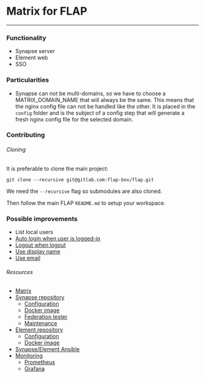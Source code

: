 # Matrix for FLAP

---

### Functionality

-   Synapse server
-   Element web
-   SSO

### Particularities

-   Synapse can not be multi-domains, so we have to choose a MATRIX_DOMAIN_NAME that will always be the same. This means that the nginx config file can not be handled like the other. It is placed in the `config` folder and is the subject of a config step that will generate a fresh nginx config file for the selected domain.

### Contributing

###### Cloning

It is preferable to clone the main project:

`git clone --recursive git@gitlab.com:flap-box/flap.git`

We need the `--recursive` flag so submodules are also cloned.

Then follow the main FLAP `README.md` to setup your workspace.

### Possible improvements

-   List local users
-   [Auto login when user is logged-in](https://github.com/vector-im/element-web/issues/12883)
-   [Logout when logout](https://github.com/matrix-org/synapse/pull/6414)
-   [Use display name](https://github.com/matrix-org/synapse/issues/5763)
-   [Use email](https://github.com/matrix-org/synapse/issues/7023)

###### Resources

-   [Matrix](https://matrix.org)
-   [Synapse repository](https://github.com/matrix-org/synapse)
    -   [Configuration](https://github.com/matrix-org/synapse/blob/master/docs/sample_config.yaml)
    -   [Docker image](https://hub.docker.com/r/matrixdotorg/synapse/)
    -   [Federation tester](https://federationtester.matrix.org/)
    -   [Maintenance](https://github.com/spantaleev/matrix-docker-ansible-deploy/blob/master/docs/maintenance-synapse.md)
-   [Element repository](https://github.com/vector-im/element-web)
    -   [Configuration](https://github.com/vector-im/element-web/blob/develop/docs/config.md)
    -   [Docker image](https://hub.docker.com/r/vectorim/element-web/)
-   [Synapse/Element Ansible](https://github.com/spantaleev/matrix-docker-ansible-deploy)
-   [Monitoring](https://github.com/matrix-org/synapse/blob/b2b86990705de8a099093ec141ad83e09f182034/docs/metrics-howto.md)
    -   [Prometheus](https://github.com/matrix-org/synapse/tree/master/contrib/prometheus)
    -   [Grafana](https://github.com/matrix-org/synapse/tree/master/contrib/grafana)

